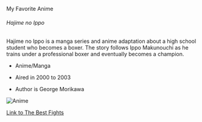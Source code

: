 My Favorite Anime
###### Hajime no Ippo

Hajime no Ippo is a manga series and anime adaptation about a high school student who becomes a boxer. The story follows Ippo Makunouchi as he trains under a professional boxer and eventually becomes a champion. 

* Anime/Manga
- Aired in 2000 to 2003
+ Author is George Morikawa

![Anime](image.png)

<a href="https://www.youtube.com/watch?v=VV_Nd1qhJCc">Link to The Best Fights </a>

